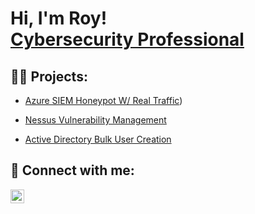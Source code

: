 <h1>Hi, I'm Roy! <br/><a href="https://www.linkedin.com/in/roy-h-869b92164/">Cybersecurity Professional</a>

<h2>👨‍💻 Projects:</h2>


  - [Azure SIEM Honeypot W/ Real Traffic](https://github.com/hendo87/Azure-Honeypot-SIEM))
  
  - [Nessus Vulnerability Management](https://github.com/joshmadakor1/4chan-Image-Analysis-Middleware-C964) 
  
 
  - [Active Directory Bulk User Creation](https://github.com/joshmadakor1/AD_PS)
  
 

<h2> 🤳 Connect with me:</h2>

[<img align="left" alt="JoshMadakor | LinkedIn" width="22px" src="https://cdn.jsdelivr.net/npm/simple-icons@v3/icons/linkedin.svg" />][linkedin]


[linkedin]: https://www.linkedin.com/in/roy-h-869b92164/

